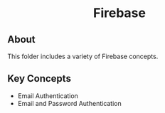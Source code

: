 <h1 align="center">Firebase</h1>

<h2>About</h2>
This folder includes a variety of Firebase concepts.

<h2>Key Concepts</h2>

- Email Authentication
- Email and Password Authentication
